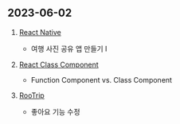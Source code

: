 ## 2023-06-02

1. [React Native](https://github.com/BangDori/react-native-study/tree/main/rn-photo)
   - 여행 사진 공유 앱 만들기 Ⅰ

2. [React Class Component](https://github.com/BangDori/udemy-course-react/tree/main/course7)
   - Function Component vs. Class Component

3. [RooTrip](https://github.com/BangDori/RooTrip-Front)
   - 좋아요 기능 수정
